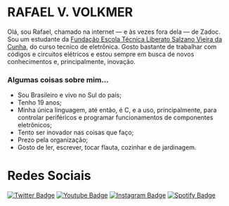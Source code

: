 # RAFAEL V. VOLKMER

  Olá, sou Rafael, chamado na internet  — e às vezes fora dela — de Zadoc. Sou um estudante da [Fundação Escola Técnica Liberato Salzano Vieira da Cunha](https://www.liberato.com.br), do curso tecnico de eletrônica. Gosto bastante de trabalhar com códigos e circuitos elétricos e estou sempre em busca de novos conhecimentos e, principalmente, inovação.
  
  ### Algumas coisas sobre mim...
 - Sou Brasileiro e vivo no Sul do país;
 - Tenho 19 anos;
 - Minha única linguagem, até então, é C, e a uso, principalmente, para controlar periféricos e programar funcionamentos de componentes eletrônicos;
 - Tento ser inovador nas coisas que faço;
 - Prezo pela organização;
 - Gosto de ler, escrever, tocar flauta, cozinhar e de jardinagem.

# Redes Sociais
[![Twitter Badge](https://img.shields.io/badge/Twitter-1DA1F2?style=for-the-badge&logo=twitter&logoColor=white)](https://twitter.com/ImZadoc)
[![Youtube Badge](https://img.shields.io/badge/YouTube-FF0000?style=for-the-badge&logo=youtube&logoColor=white)](https://www.youtube.com/channel/UC1jSeCTflww9cCtuBxGfAQg)
[![Instagram Badge](https://img.shields.io/badge/Instagram-E4405F?style=for-the-badge&logo=instagram&logoColor=white)](https://www.instagram.com/rafael.v.volkmer/)
[![Spotify Badge](https://img.shields.io/badge/Spotify-1ED760?&style=for-the-badge&logo=spotify&logoColor=white)](https://open.spotify.com/user/jj4ixeaxzhwtnqhio5xcg8cuq?si=cd42afca2dbc49e3)
